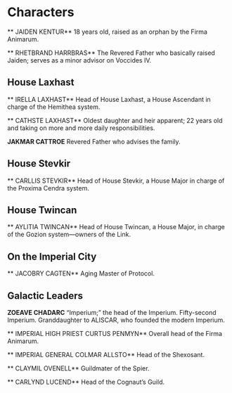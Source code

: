 # Characters

** JAIDEN KENTUR**
18 years old, raised as an orphan by the Firma Animarum. 

** RHETBRAND HARRBRAS**
The Revered Father who basically raised Jaiden; serves as a minor advisor on Voccides IV.

## House Laxhast
** IRELLA LAXHAST**
Head of House Laxhast, a House Ascendant in charge of the Hemithea system.

** CATHSTE LAXHAST**
Oldest daughter and heir apparent; 22 years old and taking on more and more daily responsibilities.

**JAKMAR CATTROE**
Revered Father who advises the family.

## House Stevkir
** CARLLIS STEVKIR**
Head of House Stevkir, a House Major in charge of the Proxima Cendra system.

## House Twincan
** AYLITIA TWINCAN**
Head of House Twincan, a House Major, in charge of the Gozion system—owners of the Link.

## On the Imperial City
** JACOBRY CAGTEN**
Aging Master of Protocol.

## Galactic Leaders
**ZOEAVE CHADARC**
“Imperium;” the head of the Imperium. Fifty-second Imperium. Granddaughter to ALISCAR, who founded the modern Imperium.

** IMPERIAL HIGH PRIEST CURTUS PENMYN**
Overall head of the Firma Animarum.

** IMPERIAL GENERAL COLMAR ALLSTO**
Head of the Shexosant.

** CLAYMIL OVENELL**
Guildmater of the Spier.

** CARLYND LUCEND**
Head of the Cognaut’s Guild.


